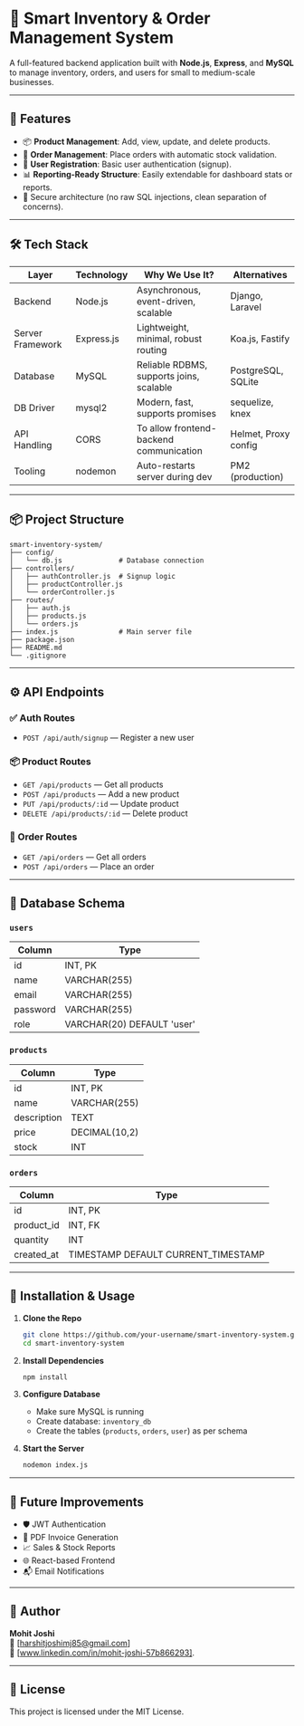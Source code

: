 # 🛒 Smart Inventory & Order Management System

A full-featured backend application built with **Node.js**, **Express**, and **MySQL** to manage inventory, orders, and users for small to medium-scale businesses.

---

## 🚀 Features

- 📦 **Product Management**: Add, view, update, and delete products.
- 🧾 **Order Management**: Place orders with automatic stock validation.
- 👤 **User Registration**: Basic user authentication (signup).
- 📊 **Reporting-Ready Structure**: Easily extendable for dashboard stats or reports.
- 🔐 Secure architecture (no raw SQL injections, clean separation of concerns).

---

## 🛠️ Tech Stack

| Layer        | Technology    | Why We Use It? | Alternatives |
|--------------|---------------|----------------|--------------|
| Backend      | Node.js       | Asynchronous, event-driven, scalable | Django, Laravel |
| Server Framework | Express.js | Lightweight, minimal, robust routing | Koa.js, Fastify |
| Database     | MySQL         | Reliable RDBMS, supports joins, scalable | PostgreSQL, SQLite |
| DB Driver    | mysql2        | Modern, fast, supports promises | sequelize, knex |
| API Handling | CORS          | To allow frontend-backend communication | Helmet, Proxy config |
| Tooling      | nodemon       | Auto-restarts server during dev | PM2 (production) |

---

## 📦 Project Structure

```
smart-inventory-system/
├── config/
│   └── db.js              # Database connection
├── controllers/
│   ├── authController.js  # Signup logic
│   ├── productController.js
│   └── orderController.js
├── routes/
│   ├── auth.js
│   ├── products.js
│   └── orders.js
├── index.js               # Main server file
├── package.json
├── README.md
└── .gitignore
```

---

## ⚙️ API Endpoints

### ✅ Auth Routes
- `POST /api/auth/signup` — Register a new user

### 📦 Product Routes
- `GET /api/products` — Get all products
- `POST /api/products` — Add a new product
- `PUT /api/products/:id` — Update product
- `DELETE /api/products/:id` — Delete product

### 🧾 Order Routes
- `GET /api/orders` — Get all orders
- `POST /api/orders` — Place an order

---

## 🧱 Database Schema

### `users`
| Column    | Type          |
|-----------|---------------|
| id        | INT, PK       |
| name      | VARCHAR(255)  |
| email     | VARCHAR(255)  |
| password  | VARCHAR(255)  |
| role      | VARCHAR(20) DEFAULT 'user' |

### `products`
| Column     | Type          |
|------------|---------------|
| id         | INT, PK       |
| name       | VARCHAR(255)  |
| description| TEXT          |
| price      | DECIMAL(10,2) |
| stock      | INT           |

### `orders`
| Column     | Type          |
|------------|---------------|
| id         | INT, PK       |
| product_id | INT, FK       |
| quantity   | INT           |
| created_at | TIMESTAMP DEFAULT CURRENT_TIMESTAMP |

---

## 🔧 Installation & Usage

1. **Clone the Repo**
   ```bash
   git clone https://github.com/your-username/smart-inventory-system.git
   cd smart-inventory-system
   ```

2. **Install Dependencies**
   ```bash
   npm install
   ```

3. **Configure Database**
   - Make sure MySQL is running
   - Create database: `inventory_db`
   - Create the tables (`products`, `orders`, `user`) as per schema

4. **Start the Server**
   ```bash
   nodemon index.js
   ```

---

## 📌 Future Improvements

- 🛡 JWT Authentication
- 🧾 PDF Invoice Generation
- 📈 Sales & Stock Reports
- 🌐 React-based Frontend
- 📬 Email Notifications

---

## 🧠 Author

**Mohit Joshi**  
📧 [harshitjoshimj85@gmail.com]  
💼 [www.linkedin.com/in/mohit-joshi-57b866293].

---

## 📄 License

This project is licensed under the MIT License.
